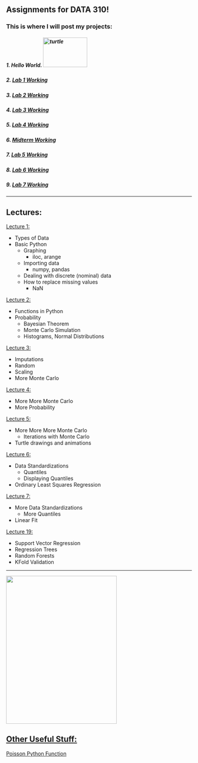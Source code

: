 ## Assignments for DATA 310!
### This is where I will post my projects:

##### 1. Hello World. <img src="https://user-images.githubusercontent.com/67921324/107276197-aa160680-6a20-11eb-8ffe-8132b19cee3e.png" alt="turtle" width="120" height="80">

##### 2. [Lab 1 Working](https://colab.research.google.com/github/skrofman/Applied-Machine-Learning/blob/master/Lab1_working.ipynb)

##### 3. [Lab 2 Working](https://github.com/skrofman/Applied-Machine-Learning/blob/master/Lab2_working.ipynb)

##### 4. [Lab 3 Working](https://github.com/skrofman/Applied-Machine-Learning/blob/master/Lab3_working.ipynb)

##### 5. [Lab 4 Working](https://github.com/skrofman/Applied-Machine-Learning/blob/master/lab4_working.ipynb)

##### 6. [Midterm Working](https://github.com/skrofman/Applied-Machine-Learning/blob/master/midterm_working.ipynb)

##### 7. [Lab 5 Working](https://github.com/skrofman/Applied-Machine-Learning/blob/master/lab5_working.ipynb)

##### 8. [Lab 6 Working](https://github.com/skrofman/Applied-Machine-Learning/blob/master/Lab6_working.ipynb)

##### 9. [Lab 7 Working](https://github.com/skrofman/Applied-Machine-Learning/blob/master/lab7_working.ipynb)

***

## Lectures:
[Lecture 1:](https://github.com/skrofman/Applied-Machine-Learning/blob/master/DATA_310_Lecture_1.ipynb)
   * Types of Data
   * Basic Python
      * Graphing
        * iloc, arange
      * Importing data
        * numpy, pandas
      * Dealing with discrete (nominal) data
      * How to replace missing values
         *  NaN

[Lecture 2:](https://github.com/skrofman/Applied-Machine-Learning/blob/master/DATA_310_Lecture_2.ipynb)
  * Functions in Python
  * Probability
    * Bayesian Theorem
    * Monte Carlo Simulation
    * Histograms, Normal Distributions

[Lecture 3:](https://github.com/skrofman/Applied-Machine-Learning/blob/master/DATA_310__Lecture_3.ipynb)
  * Imputations
  * Random
  * Scaling
  * More Monte Carlo


[Lecture 4:](https://github.com/skrofman/Applied-Machine-Learning/blob/master/DATA_310_Lecture_4.ipynb)
  * More More Monte Carlo
  * More Probability


[Lecture 5:](https://github.com/skrofman/Applied-Machine-Learning/blob/master/DATA_310_Lecture_5.ipynb)
  * More More More Monte Carlo
    * Iterations with Monte Carlo
  * Turtle drawings and animations
  
[Lecture 6:](https://github.com/skrofman/Applied-Machine-Learning/blob/master/DATA_310_Lecture_6_Spring_2021.ipynb)
  * Data Standardizations
    * Quantiles
    * Displaying Quantiles
  * Ordinary Least Squares Regression
  
[Lecture 7:](https://github.com/skrofman/Applied-Machine-Learning/blob/master/DATA_310_Lecture_7_Spring_2021.ipynb)
  * More Data Standardizations
    * More Quantiles
  * Linear Fit

[Lecture 19:](https://github.com/skrofman/Applied-Machine-Learning/blob/master/DATA_310_Lecture_19_Spring_2021.ipynb)
  * Support Vector Regression
  * Regression Trees
  * Random Forests
  * KFold Validation


***

<a href="https://drive.google.com/uc?export=view&id=1BdkPd5TPel2dvpmKRVGs9qYYfgkMvgha">
  <img src="https://drive.google.com/uc?export=view&id=1BdkPd5TPel2dvpmKRVGs9qYYfgkMvgha" width="300" height="400">
  
  ## Other Useful Stuff:
  [Poisson Python Function](https://github.com/skrofman/Applied-Machine-Learning/blob/master/Poisson.ipynb)
